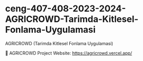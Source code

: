 # ceng-407-408-2023-2024-AGRICROWD-Tarimda-Kitlesel-Fonlama-Uygulamasi
AGRICROWD (Tarimda Kitlesel Fonlama Uygulamasi)

🌾 AGRICROWD Project Website: https://agricrowd.vercel.app/
